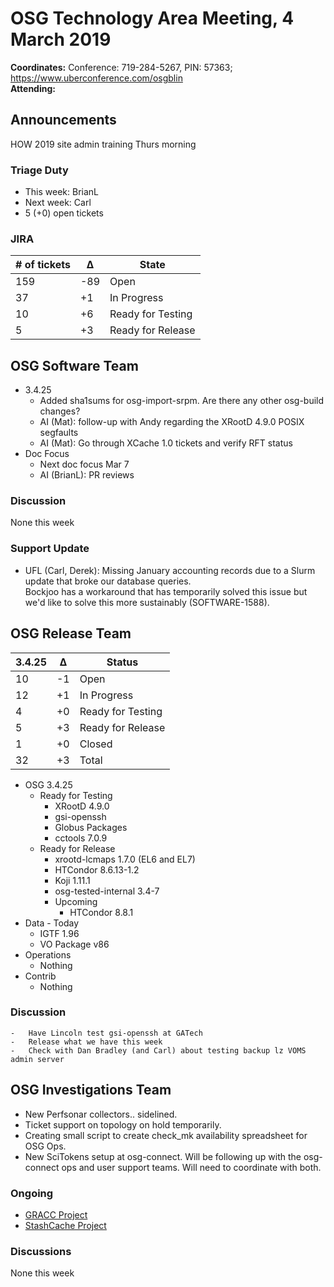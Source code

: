 # OSG Technology Area Meeting,  4 March 2019

**Coordinates:** Conference: 719-284-5267, PIN: 57363; <https://www.uberconference.com/osgblin>  
**Attending:**   


## Announcements

HOW 2019 site admin training Thurs morning  


### Triage Duty

-   This week: BrianL
-   Next week: Carl
-   5 (+0) open tickets


### JIRA

| # of tickets | &Delta; | State             |
|------------ |------- |----------------- |
| 159          | -89     | Open              |
| 37           | +1      | In Progress       |
| 10           | +6      | Ready for Testing |
| 5            | +3      | Ready for Release |


## OSG Software Team

-   3.4.25  
    -   Added sha1sums for osg-import-srpm. Are there any other osg-build changes?
    -   AI (Mat): follow-up with Andy regarding the XRootD 4.9.0 POSIX segfaults
    -   AI (Mat): Go through XCache 1.0 tickets and verify RFT status
-   Doc Focus  
    -   Next doc focus Mar 7
    -   AI (BrianL): PR reviews


### Discussion

None this week  


### Support Update

-   UFL (Carl, Derek): Missing January accounting records due to a Slurm update that broke our database queries.  
    Bockjoo has a workaround that has temporarily solved this issue but we'd like to solve this more sustainably (SOFTWARE-1588).


## OSG Release Team

| 3.4.25 | &Delta; | Status            |
|------ |------- |----------------- |
| 10     | -1      | Open              |
| 12     | +1      | In Progress       |
| 4      | +0      | Ready for Testing |
| 5      | +3      | Ready for Release |
| 1      | +0      | Closed            |
| 32     | +3      | Total             |

-   OSG 3.4.25  
    -   Ready for Testing  
        -   XRootD 4.9.0
        -   gsi-openssh
        -   Globus Packages
        -   cctools 7.0.9
    -   Ready for Release  
        -   xrootd-lcmaps 1.7.0 (EL6 and EL7)
        -   HTCondor 8.6.13-1.2
        -   Koji 1.11.1
        -   osg-tested-internal 3.4-7
        -   Upcoming  
            -   HTCondor 8.8.1
-   Data - Today
    -   IGTF 1.96
    -   VO Package v86
-   Operations  
    -   Nothing
-   Contrib  
    -   Nothing


### Discussion

    -   Have Lincoln test gsi-openssh at GATech
    -   Release what we have this week
    -   Check with Dan Bradley (and Carl) about testing backup lz VOMS admin server


## OSG Investigations Team

-   New Perfsonar collectors.. sidelined.
-   Ticket support on topology on hold temporarily.
-   Creating small script to create check_mk availability spreadsheet for OSG Ops.
-   New SciTokens setup at osg-connect.  Will be following up with the osg-connect ops and user support teams.  Will need to coordinate with both.


### Ongoing

-   [GRACC Project](https://opensciencegrid.atlassian.net/projects/GRACC)
-   [StashCache Project](http://opensciencegrid.org/docs/data/stashcache/overview/)


### Discussions

None this week
